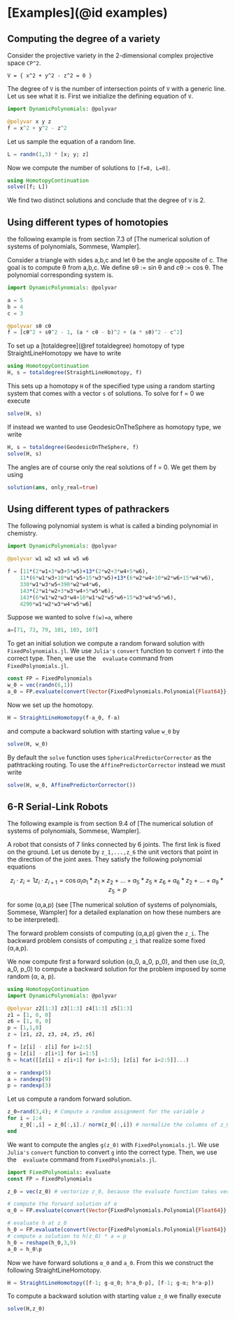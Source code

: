 # [Examples](@id examples)


## Computing the degree of a variety
Consider the projective variety in the 2-dimensional complex projective space ``CP^2``.
```
V = { x^2 + y^2 - z^2 = 0 }
```
The degree of ``V`` is the number of intersection points of ``V`` with a generic line.  
Let us see what it is. First we initialize the defining equation of ``V``.
```julia
import DynamicPolynomials: @polyvar

@polyvar x y z
f = x^2 + y^2 - z^2
```
Let us sample the equation of a random line.
```julia
L = randn(1,3) * [x; y; z]
```
Now we compute the number of solutions to ``[f=0, L=0]``.
```julia
using HomotopyContinuation
solve([f; L])
```
We find two distinct solutions and conclude that the degree of ``V`` is 2.

## Using different types of homotopies
the following example is from section 7.3 of [The numerical solution of systems of polynomials, Sommese, Wampler].

Consider a triangle with sides a,b,c and let θ be the angle opposite of c. The goal is to compute θ from a,b,c. We define sθ := sin θ and cθ := cos θ. The polynomial corresponding system is.

```julia
import DynamicPolynomials: @polyvar

a = 5
b = 4
c = 3

@polyvar sθ cθ
f = [cθ^2 + sθ^2 - 1, (a * cθ - b)^2 + (a * sθ)^2 - c^2]
```
To set up a [totaldegree](@ref totaldegree) homotopy of type StraightLineHomotopy we have to write

```julia
using HomotopyContinuation
H, s = totaldegree(StraightLineHomotopy, f)
```

This sets up a homotopy `H` of the specified type using a random starting system that comes with a vector `s` of solutions. To solve for f = 0 we execute

```julia
solve(H, s)
```

If instead we wanted to use GeodesicOnTheSphere as homotopy type, we write

```julia
H, s = totaldegree(GeodesicOnTheSphere, f)
solve(H, s)
```

The angles are of course only the real solutions of f = 0. We get them by using

```julia
solution(ans, only_real=true)
```

## Using different types of pathrackers
The following polynomial system is what is called a binding polynomial in chemistry.

```julia
import DynamicPolynomials: @polyvar

@polyvar w1 w2 w3 w4 w5 w6

f = [11*(2*w1+3*w3+5*w5)+13*(2*w2+3*w4+5*w6),
    11*(6*w1*w3+10*w1*w5+15*w3*w5)+13*(6*w2*w4+10*w2*w6+15*w4*w6),
    330*w1*w3*w5+390*w2*w4*w6,
    143*(2*w1*w2+3*w3*w4+5*w5*w6),
    143*(6*w1*w2*w3*w4+10*w1*w2*w5*w6+15*w3*w4*w5*w6),
    4290*w1*w2*w3*w4*w5*w6]
```

Suppose we wanted to solve ``f(w)=a``, where

```julia
a=[71, 73, 79, 101, 103, 107]
```

To get an initial solution we compute a random forward solution with `FixedPolynomials.jl`. We use `Julia's` `convert` function to convert ``f`` into the correct type. Then, we use the ` ` `evaluate` command from `FixedPolynomials.jl`.

```julia
const FP = FixedPolynomials
w_0 = vec(randn(6,1))
a_0 = FP.evaluate(convert(Vector{FixedPolynomials.Polynomial{Float64}}, f), w_0)
```

Now we set up the homotopy.

```julia
H = StraightLineHomotopy(f-a_0, f-a)
```

and compute a backward solution with starting value ``w_0`` by

```julia
solve(H, w_0)
```

By default the `solve` function uses `SphericalPredictorCorrector` as the pathtracking routing. To use the `AffinePredictorCorrector` instead we must write

```julia
solve(H, w_0, AffinePredictorCorrector())
```


## 6-R Serial-Link Robots
The following example is from section 9.4 of [The numerical solution of systems of polynomials, Sommese, Wampler].

A robot that consists of 7 links connected by 6 joints. The first link is fixed on the ground. Let us denote by ``z_1,...,z_6`` the unit vectors that point in the direction of the joint axes.  They satisfy the following polynomial equations

```math
z_i ⋅ z_i = 1

z_i ⋅ z_{i+1} = \cos α_i

a_1 * z_1 × z_2 + ... + a_5 * z_5 × z_6 + a_6 * z_2 + ... + a_9 * z_5 = p
```

for some (α,a,p) (see [The numerical solution of systems of polynomials, Sommese, Wampler] for a detailed explanation on how these numbers are to be interpreted).

The forward problem consists of computing (α,a,p) given the ``z_i``. The backward problem consists of computing  ``z_i`` that realize some fixed (α,a,p).

We now compute first a forward solution (α_0, a_0, p_0), and then use (α_0, a_0, p_0) to compute a backward solution for the problem imposed by some random (α, a, p).


```julia
using HomotopyContinuation
import DynamicPolynomials: @polyvar

@polyvar z2[1:3] z3[1:3] z4[1:3] z5[1:3]
z1 = [1, 0, 0]
z6 = [1, 0, 0]
p = [1,1,0]
z = [z1, z2, z3, z4, z5, z6]

f = [z[i] ⋅ z[i] for i=2:5]
g = [z[i] ⋅ z[i+1] for i=1:5]
h = hcat([[z[i] × z[i+1] for i=1:5]; [z[i] for i=2:5]]...)

α = randexp(5)
a = randexp(9)
p = randexp(3)
```

Let us compute a random forward solution.

```julia
z_0=rand(3,4); # Compute a random assignment for the variable z
for i = 1:4
    z_0[:,i] = z_0[:,i]./ norm(z_0[:,i]) # normalize the columns of z_0 to norm 1
end
```
We want to compute the angles ``g(z_0)`` with `FixedPolynomials.jl`. We use `Julia's` `convert` function to convert ``g`` into the correct type. Then, we use the ` ` `evaluate` command from `FixedPolynomials.jl`.
```julia
import FixedPolynomials: evaluate
const FP = FixedPolynomials

z_0 = vec(z_0) # vectorize z_0, because the evaluate function takes vectors as input

# compute the forward solution of α
α_0 = FP.evaluate(convert(Vector{FixedPolynomials.Polynomial{Float64}}, g), z_0)

# evaluate h at z_0
h_0 = FP.evaluate(convert(Vector{FixedPolynomials.Polynomial{Float64}}, vec(h)), z_0)
# compute a solution to h(z_0) * a = p
h_0 = reshape(h_0,3,9)
a_0 = h_0\p
```
Now we have forward solutions ``α_0`` and ``a_0``. From this we construct the following StraightLineHomotopy.
```julia
H = StraightLineHomotopy([f-1; g-α_0; h*a_0-p], [f-1; g-α; h*a-p])
```
To compute a backward solution with starting value ``z_0`` we finally execute
```julia
solve(H,z_0)
```
